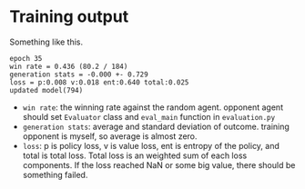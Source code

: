 # Training output

Something like this.

```
epoch 35
win rate = 0.436 (80.2 / 184)
generation stats = -0.000 +- 0.729
loss = p:0.008 v:0.018 ent:0.640 total:0.025
updated model(794)
```

- `win rate`: the winning rate against the random agent. opponent agent should set `Evaluator` class and `eval_main` function in `evaluation.py`
- `generation stats`: average and standard deviation of outcome. training opponent is myself, so average is almost zero.
- `loss`: p is policy loss, v is value loss, ent is entropy of the policy, and total is total loss. Total loss is an weighted sum of each loss components. If the loss reached NaN or some big value, there should be something failed.
